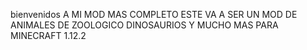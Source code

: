 bienvenidos A  MI MOD MAS COMPLETO ESTE VA A SER UN MOD DE ANIMALES DE ZOOLOGICO DINOSAURIOS Y MUCHO MAS PARA MINECRAFT 1.12.2


